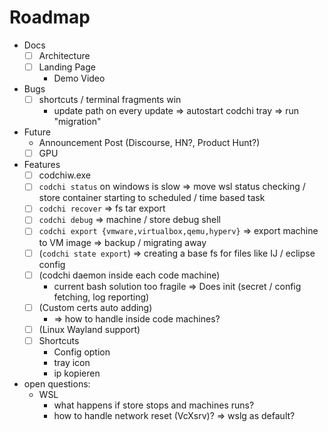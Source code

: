 # Roadmap

- Docs
    - [ ] Architecture
    - [ ] Landing Page
        - Demo Video

- Bugs
    - [ ] shortcuts / terminal fragments win
        - update path on every update => autostart codchi tray => run "migration"

- Future
    - Announcement Post (Discourse, HN?, Product Hunt?)
    - [ ] GPU

- Features
    - [ ] codchiw.exe
    - [ ] `codchi status` on windows is slow
        => move wsl status checking / store container starting to scheduled / time based task
    - [ ] `codchi recover` => fs tar export
    - [ ] `codchi debug` => machine / store debug shell
    - [ ] `codchi export {vmware,virtualbox,qemu,hyperv}` 
        => export machine to VM image
        => backup / migrating away
    - [ ] (`codchi state export`) => creating a base fs for files like IJ / eclipse config
    - [ ] (codchi daemon inside each code machine)
        - current bash solution too fragile
        => Does init (secret / config fetching, log reporting)
    - [ ] (Custom certs auto adding)
        - => how to handle inside code machines?
    - [ ] (Linux Wayland support)
    - [ ] Shortcuts
        - Config option
        - tray icon
        - ip kopieren


- open questions:
    - WSL
        - what happens if store stops and machines runs?
        - how to handle network reset (VcXsrv)? 
            => wslg as default?
